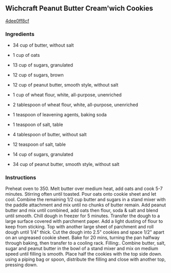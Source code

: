 ## Wichcraft Peanut Butter Cream'wich Cookies

[4dee0ff8cf](http://www.food.com/recipe/wichcraft-peanut-butter-creamwich-cookies-401776)

### Ingredients

 - 34 cup of butter, without salt

 - 1 cup of oats

 - 13 cup of sugars, granulated

 - 12 cup of sugars, brown

 - 12 cup of peanut butter, smooth style, without salt

 - 1 cup of wheat flour, white, all-purpose, unenriched

 - 2 tablespoon of wheat flour, white, all-purpose, unenriched

 - 1 teaspoon of leavening agents, baking soda

 - 1 teaspoon of salt, table

 - 4 tablespoon of butter, without salt

 - 12 teaspoon of salt, table

 - 14 cup of sugars, granulated

 - 34 cup of peanut butter, smooth style, without salt

### Instructions

Preheat oven to 350. Melt butter over medium heat, add oats and cook 5-7 minutes. Stirring often until toasted. Pour oats onto cookie sheet and let cool. Combine the remaining 1/2 cup butter and sugars in a stand mixer with the paddle attachment and mix until no chunks of butter remain. Add peanut butter and mix until combined, add oats then flour, soda & salt and blend until smooth. Chill dough in freezer for 5 minutes. Transfer the dough to a large surface covered with parchment paper. Add a light dusting of flour to keep from sticking. Top with another large sheet of parchment and roll dough until 1/4" thick. Cut the dough into 2.5" cookies and space 1/2" apart on an ungreased cookie sheet. Bake for 20 mins, turning the pan halfway through baking, then transfer to a cooling rack. Filling:. Combine butter, salt, sugar and peanut butter in the bowl of a stand mixer and mix on medium speed until filling is smooth. Place half the cookies with the top side down. using a piping bag or spoon, distribute the filling and close with another top, pressing down.